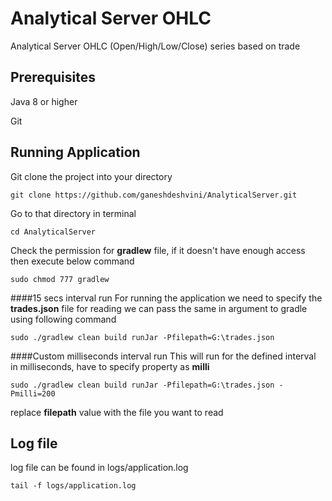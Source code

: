 # Analytical Server OHLC

Analytical Server OHLC (Open/High/Low/Close) series based on trade

## Prerequisites
Java 8 or higher

Git

## Running Application
Git clone the project into your directory
```
git clone https://github.com/ganeshdeshvini/AnalyticalServer.git
```

Go to that directory in terminal
```
cd AnalyticalServer
```

Check the permission for **gradlew** file, if it doesn't have enough access then execute below command
```
sudo chmod 777 gradlew
```

####15 secs interval run
For running the application we need to specify the **trades.json** file for reading
we can pass the same in argument to gradle using following command

```
sudo ./gradlew clean build runJar -Pfilepath=G:\trades.json
```

####Custom milliseconds interval run
This will run for the defined interval in milliseconds, have to specify property as **milli**

```
sudo ./gradlew clean build runJar -Pfilepath=G:\trades.json -Pmilli=200
```

replace **filepath** value with the file you want to read

## Log file
log file can be found in logs/application.log
```
tail -f logs/application.log
```